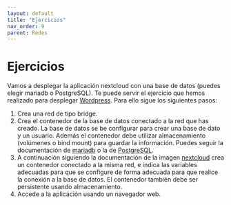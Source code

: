 ```yaml
---
layout: default
title: "Ejercicios"
nav_order: 9
parent: Redes
---
```


# Ejercicios 

Vamos a desplegar la aplicación nextcloud con una base de datos (puedes elegir mariadb o PostgreSQL). Te puede servir el ejercicio que hemos realizado para desplegar [Wordpress](wordpress.html). Para ello sigue los siguientes pasos:

1. Crea una red de tipo bridge.
2. Crea el contenedor de la base de datos conectado a la red que has creado. La base de datos se be configurar para crear una base de dato y un usuario. Además el contenedor debe utilizar almacenamiento (volúmenes o bind mount) para guardar la información. Puedes seguir la documentación de [mariadb](https://hub.docker.com/_/mariadb) o la de [PostgreSQL](https://hub.docker.com/_/postgres).
3. A continuación siguiendo la documentación de la imagen [nextcloud](https://hub.docker.com/_/nextcloud) crea un contenedor conectado a la misma red, e indica las variables adecuadas para que se configure de forma adecuada para que realice la conexión a la base de datos. El contenedor también debe ser persistente usando almacenamiento.
4. Accede a la aplicación usando un navegador web.